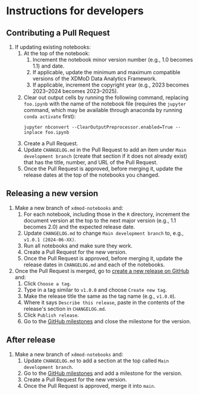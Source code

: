 # Instructions for developers

## Contributing a Pull Request

1. If updating existing notebooks:
    1. At the top of the notebook:
        1. Increment the notebook minor version number (e.g., 1.0 becomes 1.1) and date.
        1. If applicable, update the minimum and maximum compatible versions of the XDMoD Data Analytics Framework.
        1. If applicable, increment the copyright year (e.g., 2023 becomes 2023–2024 becomes 2023–2025).
    1. Clear out output cells by running the following command, replacing `foo.ipynb` with the name of the notebook file (requires the `jupyter` command, which may be available through anaconda by running `conda activate` first):
        ```
        jupyter nbconvert --ClearOutputPreprocessor.enabled=True --inplace foo.ipynb
        ```
    1. Create a Pull Request.
    1. Update `CHANGELOG.md` in the Pull Request to add an item under `Main development branch` (create that section if it does not already exist) that has the title, number, and URL of the Pull Request.
    1. Once the Pull Request is approved, before merging it, update the release dates at the top of the notebooks you changed.

## Releasing a new version

1. Make a new branch of `xdmod-notebooks` and:
    1. For each notebook, including those in the `R` directory, increment the document version at the top to the next major version (e.g., 1.1 becomes 2.0) and the expected release date.
    1. Update `CHANGELOG.md` to change `Main development branch` to, e.g., `v1.0.1 (2024-06-XX)`.
    1. Run all notebooks and make sure they work.
    1. Create a Pull Request for the new version.
    1. Once the Pull Request is approved, before merging it, update the release dates in `CHANGELOG.md` and each of the notebooks.
1. Once the Pull Request is merged, go to [create a new release on GitHub](https://github.com/ubccr/xdmod-notebooks/releases/new) and:
    1. Click `Choose a tag`.
    1. Type in a tag similar to `v1.0.0` and choose `Create new tag`.
    1. Make the release title the same as the tag name (e.g., `v1.0.0`).
    1. Where it says `Describe this release`, paste in the contents of the release's section in `CHANGELOG.md`.
    1. Click `Publish release`.
    1. Go to the [GitHub milestones](https://github.com/ubccr/xdmod-data/milestones) and close the milestone for the version.

## After release

1. Make a new branch of `xdmod-notebooks` and:
    1. Update `CHANGELOG.md` to add a section at the top called `Main development branch`.
    1. Go to the [GitHub milestones](https://github.com/ubccr/xdmod-data/milestones) and add a milestone for the version.
    1. Create a Pull Request for the new version.
    1. Once the Pull Request is approved, merge it into `main`.
